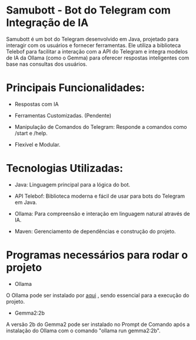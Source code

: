 # Samubott - Bot do Telegram com Integração de IA

Samubott é um bot do Telegram desenvolvido em Java, projetado para interagir com os usuários e fornecer ferramentas. Ele utiliza a biblioteca Telebof para facilitar a interação com a API do Telegram e integra modelos de IA da Ollama (como o Gemma) para oferecer respostas inteligentes com base nas consultas dos usuários.

# Principais Funcionalidades:

+ Respostas com IA

+ Ferramentas Customizadas. (Pendente)

+ Manipulação de Comandos do Telegram: Responde a comandos como /start e /help.

+ Flexível e Modular.

# Tecnologias Utilizadas:

+ Java: Linguagem principal para a lógica do bot.

+ API Telebof: Biblioteca moderna e fácil de usar para bots do Telegram em Java.

+ Ollama: Para compreensão e interação em linguagem natural através de IA.

+ Maven: Gerenciamento de dependências e construção do projeto.

# Programas necessários para rodar o projeto
+ Ollama

O Ollama pode ser instalado por [aqui](https://ollama.com/) , sendo essencial para a execução do projeto.

+ Gemma2:2b

A versão 2b do Gemma2 pode ser instalado no Prompt de Comando após a instalação do Ollama com o comando "ollama run gemma2:2b".
